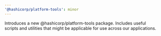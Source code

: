```yaml
---
'@hashicorp/platform-tools': minor
---
```


Introduces a new @hashicorp/platform-tools package. Includes useful scripts and utilities that might be applicable for use across our applications.
